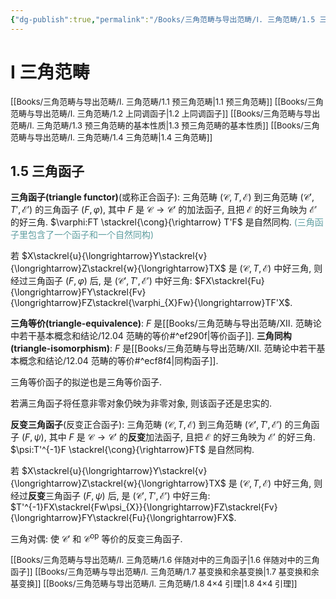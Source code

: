 ```yaml
---
{"dg-publish":true,"permalink":"/Books/三角范畴与导出范畴/Ⅰ. 三角范畴/1.5 三角函子/","dgPassFrontmatter":true,"created":"2024-08-04T20:19:36.547+08:00","updated":"2024-08-16T20:49:48.022+08:00"}
---
```


# Ⅰ 三角范畴

<font size="2"> [[Books/三角范畴与导出范畴/Ⅰ. 三角范畴/1.1 预三角范畴\|1.1 预三角范畴]]   </font>
<font size="2"> [[Books/三角范畴与导出范畴/Ⅰ. 三角范畴/1.2 上同调函子\|1.2 上同调函子]]   </font>
<font size="2"> [[Books/三角范畴与导出范畴/Ⅰ. 三角范畴/1.3 预三角范畴的基本性质\|1.3 预三角范畴的基本性质]]   </font>
<font size="2"> [[Books/三角范畴与导出范畴/Ⅰ. 三角范畴/1.4 三角范畴\|1.4 三角范畴]]   </font>
## 1.5 三角函子

**三角函子(triangle functor)**(或称正合函子): 三角范畴 $(\mathcal{C},T,\mathcal{E})$ 到三角范畴 $(\mathcal{C'},T',\mathcal{E'})$ 的三角函子 $(F,\varphi)$, 其中 $F$ 是 $\mathcal{C}\rightarrow \mathcal{C'}$ 的加法函子, 且把 $\mathcal{E}$ 的好三角映为 $\mathcal{E'}$ 的好三角. $\varphi:FT \stackrel{\cong}{\rightarrow} T'F$ 是自然同构. <font color=CadetBlue>(三角函子里包含了一个函子和一个自然同构)</font>

若 $X\stackrel{u}{\longrightarrow}Y\stackrel{v}{\longrightarrow}Z\stackrel{w}{\longrightarrow}TX$ 是 $(\mathcal{C},T,\mathcal{E})$ 中好三角, 则经过三角函子 $(F,\varphi)$ 后, 是 $(\mathcal{C'},T',\mathcal{E'})$ 中好三角: $FX\stackrel{Fu}{\longrightarrow}FY\stackrel{Fv}{\longrightarrow}FZ\stackrel{\varphi_{X}Fw}{\longrightarrow}TF'X$. 

**三角等价(triangle-equivalence)**:  $F$ 是[[Books/三角范畴与导出范畴/Ⅻ. 范畴论中若干基本概念和结论/12.04 范畴的等价#^ef290f\|等价函子]].
**三角同构(triangle-isomorphism)**:  $F$ 是[[Books/三角范畴与导出范畴/Ⅻ. 范畴论中若干基本概念和结论/12.04 范畴的等价#^ecf8f4\|同构函子]].

三角等价函子的拟逆也是三角等价函子.

若满三角函子将任意非零对象仍映为非零对象, 则该函子还是忠实的.

**反变三角函子**(反变正合函子): 三角范畴 $(\mathcal{C},T,\mathcal{E})$ 到三角范畴 $(\mathcal{C'},T',\mathcal{E'})$ 的三角函子 $(F,\psi)$, 其中 $F$ 是 $\mathcal{C}\rightarrow \mathcal{C'}$ 的**反变**加法函子, 且把 $\mathcal{E}$ 的好三角映为 $\mathcal{E'}$ 的好三角. $\psi:T'^{-1}F \stackrel{\cong}{\rightarrow}FT$ 是自然同构. 

若 $X\stackrel{u}{\longrightarrow}Y\stackrel{v}{\longrightarrow}Z\stackrel{w}{\longrightarrow}TX$ 是 $(\mathcal{C},T,\mathcal{E})$ 中好三角, 则经过**反变**三角函子 $(F,\psi)$ 后, 是 $(\mathcal{C'},T',\mathcal{E'})$ 中好三角: $T'^{-1}FX\stackrel{Fw\psi_{X}}{\longrightarrow}FZ\stackrel{Fv}{\longrightarrow}FY\stackrel{Fu}{\longrightarrow}FX$. 

三角对偶: 使 $\mathcal{C'}$ 和 $\mathcal{C}^{\mathrm{op}}$ 等价的反变三角函子.

<font size="2"> [[Books/三角范畴与导出范畴/Ⅰ. 三角范畴/1.6 伴随对中的三角函子\|1.6 伴随对中的三角函子]]   </font>
<font size="2"> [[Books/三角范畴与导出范畴/Ⅰ. 三角范畴/1.7 基变换和余基变换\|1.7 基变换和余基变换]]   </font>
<font size="2"> [[Books/三角范畴与导出范畴/Ⅰ. 三角范畴/1.8 4×4 引理\|1.8 4×4 引理]]   </font>